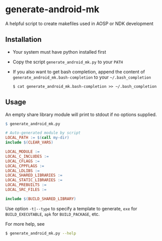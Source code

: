 # generate-android-mk
A helpful script to create makefiles used in AOSP or NDK development

Installation
------
- Your system must have python installed first
- Copy the script `generate_android_mk.py` to your `PATH`
- If you also want to get bash completion, append the content of `generate_android_mk.bash-completion` to your `~/.bash_completion`

  `$ cat generate_android_mk.bash-completion >> ~/.bash_completion`

Usage
------
An empty share library module will print to stdout if no options supplied.
```makefile
$ generate_android_mk.py

# Auto-generated module by script
LOCAL_PATH := $(call my-dir)
include $(CLEAR_VARS)

LOCAL_MODULE := 
LOCAL_C_INCLUDES := 
LOCAL_CFLAGS := 
LOCAL_CPPFLAGS := 
LOCAL_LDLIBS := 
LOCAL_SHARED_LIBRARIES := 
LOCAL_STATIC_LIBRARIES := 
LOCAL_PREBUILTS := 
LOCAL_SRC_FILES := 

include $(BUILD_SHARED_LIBRARY)
```
Use option `-t|--type` to specify a template to generate, `exe` for `BUILD_EXECUTABLE`, `apk` for `BUILD_PACKAGE`, etc.

For more help, see
```sh
$ generate_android_mk.py --help
```
